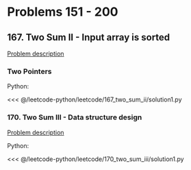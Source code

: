 # Problems 151 - 200

## 167. Two Sum II - Input array is sorted

[Problem description](https://leetcode.com/problems/two-sum-ii-input-array-is-sorted/)

### Two Pointers

Python:

<<< @/leetcode-python/leetcode/167_two_sum_ii/solution1.py

### 170. Two Sum III - Data structure design

[Problem description](https://leetcode.com/problems/two-sum-iii-data-structure-design/)

Python:

<<< @/leetcode-python/leetcode/170_two_sum_iii/solution1.py
